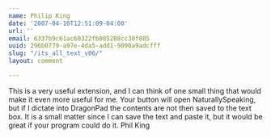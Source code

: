 ```yaml
---
name: Philip King
date: '2007-04-10T12:51:09-04:00'
url: ''
email: 6337b9c61ac60322fb085288cc30f805
uuid: 296b0779-a97e-4da5-add1-9090a9adcfff
slug: "/its_all_text_v06/"
layout: comment

---
```


This is a very useful extension, and I can think of one small thing that would make it even more useful for me.  Your button will open NaturallySpeaking, but if I dictate into DragonPad the contents are not then saved to the text box.  It is a small matter since I can save the text and paste it, but it would be great if your program could do it.
Phil King
